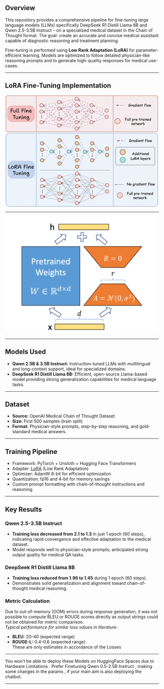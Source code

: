 ## Overview

This repository provides a comprehensive pipeline for fine-tuning large language models (LLMs) specifically DeepSeek R1 Distill Llama 8B and Qwen 2.5-3.5B Instruct – on a specialized medical dataset in the Chain of Thought format. The goal: create an accurate and concise medical assistant capable of diagnostic reasoning and treatment planning.

Fine-tuning is performed using **Low Rank Adaptation (LoRA)** for parameter-efficient learning. Models are optimized to follow detailed physician-like reasoning prompts and to generate high-quality responses for medical use-cases.

---


## LoRA Fine-Tuning Implementation
<img src="LoRA-Visuals.png" alt="LoRA Implementation Diagram" width="600" />

---
<img src="LoRA.png" alt="LoRA Implementation Diagram" width="600" />


---

## Models Used

- **Qwen 2.5B & 3.5B Instruct:** Instruction-tuned LLMs with multilingual and long-context support, ideal for specialized domains.
- **DeepSeek R1 Distill Llama 8B:** Efficient, open-source Llama-based model providing strong generalization capabilities for medical language tasks.

---

## Dataset

- **Source:** OpenAI Medical Chain of Thought Dataset
- **Size:** First 500 samples (train split)
- **Format:** Physician-style prompts, step-by-step reasoning, and gold-standard medical answers.

---

## Training Pipeline

- Framework: PyTorch + Unsloth + Hugging Face Transformers
- Adapter: [LoRA](https://arxiv.org/abs/2106.09685) (Low Rank Adaptation)
- Optimizer: AdamW 8-bit for efficient optimization
- Quantization: fp16 and 4-bit for memory savings
- Custom prompt formatting with chain-of-thought instructions and reasoning

---

## Key Results

### Qwen 2.5-3.5B Instruct

- **Training loss decreased from 2.1 to 1.3** in just 1 epoch (60 steps), indicating rapid convergence and effective adaptation to the medical dataset.
- Model responds well to physician-style prompts; anticipated strong output quality for medical QA tasks.

### DeepSeek R1 Distill Llama 8B

- **Training loss reduced from 1.96 to 1.45** during 1 epoch (60 steps).
- Demonstrates solid generalization and alignment toward chain-of-thought medical reasoning.

### Metric Calculation

Due to out-of-memory (OOM) errors during response generation, it was not possible to compute BLEU or ROUGE scores directly as output strings could not be obtained for metric comparison.  
*Typical performance for similar loss values in literature:*
- **BLEU:** 20–40 (expected range)
- **ROUGE-L:** 0.4–0.6 (expected range)  
These are only estimates in accordance of the Losses

---
You won't be able to deploy these Models on HuggingFace Spaces due to Hardware Limitations . Prefer Finetuning Qwen 0.5-2.5B Instruct , making some changes in the params , if your main aim is also deploying the chatbot.

---

